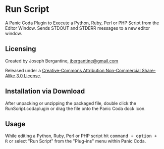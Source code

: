 Run Script
==========

A Panic Coda Plugin to Execute a Python, Ruby, Perl or PHP Script from the Editor Window. Sends STDOUT and STDERR messages to a new editor window.

Licensing
---------

Created by Joseph Bergantine, jbergantine@gmail.com

Released under a [Creative-Commons Attribution Non-Commercial Share-Alike 3.0 License](http://creativecommons.org/licenses/by-sa/3.0/us/).

Installation via Download
-------------------------

After unpacking or unzipping the packaged file, double click the RunScript.codaplugin or drag the file onto the Panic Coda dock icon.

Usage
-----

While editing a Python, Ruby, Perl or PHP script hit <kbd>command + option + R</kbd> or select "Run Script" from the "Plug-ins" menu within Panic Coda.